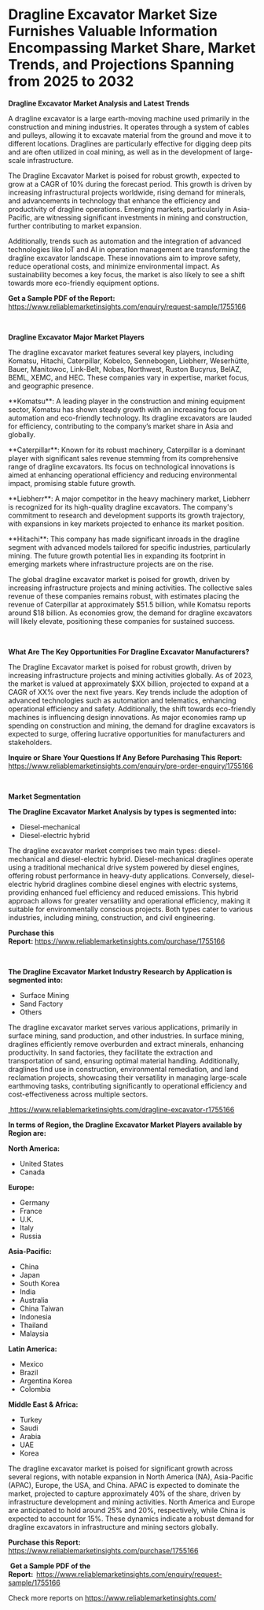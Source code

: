 <p><h1>Dragline Excavator Market Size Furnishes Valuable Information Encompassing Market Share, Market Trends, and Projections Spanning from 2025 to 2032</h1></p><p><strong>Dragline Excavator Market Analysis and Latest Trends</strong></p>
<p><p>A dragline excavator is a large earth-moving machine used primarily in the construction and mining industries. It operates through a system of cables and pulleys, allowing it to excavate material from the ground and move it to different locations. Draglines are particularly effective for digging deep pits and are often utilized in coal mining, as well as in the development of large-scale infrastructure.</p><p>The Dragline Excavator Market is poised for robust growth, expected to grow at a CAGR of 10% during the forecast period. This growth is driven by increasing infrastructural projects worldwide, rising demand for minerals, and advancements in technology that enhance the efficiency and productivity of dragline operations. Emerging markets, particularly in Asia-Pacific, are witnessing significant investments in mining and construction, further contributing to market expansion. </p><p>Additionally, trends such as automation and the integration of advanced technologies like IoT and AI in operation management are transforming the dragline excavator landscape. These innovations aim to improve safety, reduce operational costs, and minimize environmental impact. As sustainability becomes a key focus, the market is also likely to see a shift towards more eco-friendly equipment options.</p></p>
<p><strong>Get a Sample PDF of the Report:&nbsp;</strong> <a href="https://www.reliablemarketinsights.com/enquiry/request-sample/1755166?utm_campaign=2177&utm_medium=2&utm_source=Github&utm_content=ia&utm_term=19022025&utm_id=dragline-excavator">https://www.reliablemarketinsights.com/enquiry/request-sample/1755166</a></p>
<p>&nbsp;</p>
<p><strong>Dragline Excavator Major Market Players</strong></p>
<p><p>The dragline excavator market features several key players, including Komatsu, Hitachi, Caterpillar, Kobelco, Sennebogen, Liebherr, Weserhütte, Bauer, Manitowoc, Link-Belt, Nobas, Northwest, Ruston Bucyrus, BelAZ, BEML, XEMC, and HEC. These companies vary in expertise, market focus, and geographic presence.</p><p>**Komatsu**: A leading player in the construction and mining equipment sector, Komatsu has shown steady growth with an increasing focus on automation and eco-friendly technology. Its dragline excavators are lauded for efficiency, contributing to the company’s market share in Asia and globally.</p><p>**Caterpillar**: Known for its robust machinery, Caterpillar is a dominant player with significant sales revenue stemming from its comprehensive range of dragline excavators. Its focus on technological innovations is aimed at enhancing operational efficiency and reducing environmental impact, promising stable future growth.</p><p>**Liebherr**: A major competitor in the heavy machinery market, Liebherr is recognized for its high-quality dragline excavators. The company's commitment to research and development supports its growth trajectory, with expansions in key markets projected to enhance its market position.</p><p>**Hitachi**: This company has made significant inroads in the dragline segment with advanced models tailored for specific industries, particularly mining. The future growth potential lies in expanding its footprint in emerging markets where infrastructure projects are on the rise.</p><p>The global dragline excavator market is poised for growth, driven by increasing infrastructure projects and mining activities. The collective sales revenue of these companies remains robust, with estimates placing the revenue of Caterpillar at approximately $51.5 billion, while Komatsu reports around $18 billion. As economies grow, the demand for dragline excavators will likely elevate, positioning these companies for sustained success.</p></p>
<p>&nbsp;</p>
<p><strong>What Are The Key Opportunities For Dragline Excavator Manufacturers?</strong></p>
<p><p>The Dragline Excavator market is poised for robust growth, driven by increasing infrastructure projects and mining activities globally. As of 2023, the market is valued at approximately $XX billion, projected to expand at a CAGR of XX% over the next five years. Key trends include the adoption of advanced technologies such as automation and telematics, enhancing operational efficiency and safety. Additionally, the shift towards eco-friendly machines is influencing design innovations. As major economies ramp up spending on construction and mining, the demand for dragline excavators is expected to surge, offering lucrative opportunities for manufacturers and stakeholders.</p></p>
<p><strong>Inquire or Share Your Questions If Any Before Purchasing This Report:</strong> <a href="https://www.reliablemarketinsights.com/enquiry/pre-order-enquiry/1755166?utm_campaign=2177&utm_medium=2&utm_source=Github&utm_content=ia&utm_term=19022025&utm_id=dragline-excavator">https://www.reliablemarketinsights.com/enquiry/pre-order-enquiry/1755166</a></p>
<p>&nbsp;</p>
<p><strong>Market Segmentation</strong></p>
<p><strong>The Dragline Excavator Market Analysis by types is segmented into:</strong></p>
<p><ul><li>Diesel-mechanical</li><li>Diesel-electric hybrid</li></ul></p>
<p><p>The dragline excavator market comprises two main types: diesel-mechanical and diesel-electric hybrid. Diesel-mechanical draglines operate using a traditional mechanical drive system powered by diesel engines, offering robust performance in heavy-duty applications. Conversely, diesel-electric hybrid draglines combine diesel engines with electric systems, providing enhanced fuel efficiency and reduced emissions. This hybrid approach allows for greater versatility and operational efficiency, making it suitable for environmentally conscious projects. Both types cater to various industries, including mining, construction, and civil engineering.</p></p>
<p><strong>Purchase this Report:&nbsp;</strong><a href="https://www.reliablemarketinsights.com/purchase/1755166?utm_campaign=2177&utm_medium=2&utm_source=Github&utm_content=ia&utm_term=19022025&utm_id=dragline-excavator">https://www.reliablemarketinsights.com/purchase/1755166</a></p>
<p>&nbsp;</p>
<p><strong>The Dragline Excavator Market Industry Research by Application is segmented into:</strong></p>
<p><ul><li>Surface Mining</li><li>Sand Factory</li><li>Others</li></ul></p>
<p><p>The dragline excavator market serves various applications, primarily in surface mining, sand production, and other industries. In surface mining, draglines efficiently remove overburden and extract minerals, enhancing productivity. In sand factories, they facilitate the extraction and transportation of sand, ensuring optimal material handling. Additionally, draglines find use in construction, environmental remediation, and land reclamation projects, showcasing their versatility in managing large-scale earthmoving tasks, contributing significantly to operational efficiency and cost-effectiveness across multiple sectors.</p></p>
<p><a href="https://www.reliablemarketinsights.com/dragline-excavator-r1755166?utm_campaign=2177&utm_medium=2&utm_source=Github&utm_content=ia&utm_term=19022025&utm_id=dragline-excavator">&nbsp;https://www.reliablemarketinsights.com/dragline-excavator-r1755166</a></p>
<p><strong>In terms of Region, the Dragline Excavator Market Players available by Region are:</strong></p>
<p>
    <p> <strong> North America: </strong>
        <ul>
            <li>United States</li>
            <li>Canada</li>
        </ul>
        </p> 
    <p> <strong> Europe: </strong>
        <ul>
            <li>Germany</li>
            <li>France</li>
            <li>U.K.</li>
            <li>Italy</li>
            <li>Russia</li>
        </ul>
        </p> 
    <p> <strong> Asia-Pacific: </strong>
        <ul>
            <li>China</li>
            <li>Japan</li>
            <li>South Korea</li>
            <li>India</li>
            <li>Australia</li>
            <li>China Taiwan</li>
            <li>Indonesia</li>
            <li>Thailand</li>
            <li>Malaysia</li>
        </ul>
        </p> 
    <p> <strong> Latin America: </strong>
        <ul>
            <li>Mexico</li>
            <li>Brazil</li>
            <li>Argentina Korea</li>
            <li>Colombia</li>
        </ul>
        </p> 
    <p> <strong> Middle East & Africa: </strong>
        <ul>
            <li>Turkey</li>
            <li>Saudi</li>
            <li>Arabia</li>
            <li>UAE</li>
            <li>Korea</li>
        </ul>
    </p>
    </p>
<p><p>The dragline excavator market is poised for significant growth across several regions, with notable expansion in North America (NA), Asia-Pacific (APAC), Europe, the USA, and China. APAC is expected to dominate the market, projected to capture approximately 40% of the share, driven by infrastructure development and mining activities. North America and Europe are anticipated to hold around 25% and 20%, respectively, while China is expected to account for 15%. These dynamics indicate a robust demand for dragline excavators in infrastructure and mining sectors globally.</p></p>
<p><strong>Purchase this Report: </strong><a href="https://www.reliablemarketinsights.com/purchase/1755166?utm_campaign=2177&utm_medium=2&utm_source=Github&utm_content=ia&utm_term=19022025&utm_id=dragline-excavator">https://www.reliablemarketinsights.com/purchase/1755166</a></p>
<p>&nbsp;<strong>Get a Sample PDF of the Report:&nbsp;&nbsp;</strong><a href="https://www.reliablemarketinsights.com/enquiry/request-sample/1755166?utm_campaign=2177&utm_medium=2&utm_source=Github&utm_content=ia&utm_term=19022025&utm_id=dragline-excavator">https://www.reliablemarketinsights.com/enquiry/request-sample/1755166</a></p>
<p><strong></strong></p>
<p>Check more reports on <a href="https://www.reliablemarketinsights.com/?utm_campaign=2177&utm_medium=2&utm_source=Github&utm_content=ia&utm_term=19022025&utm_id=dragline-excavator">https://www.reliablemarketinsights.com/</a></p>